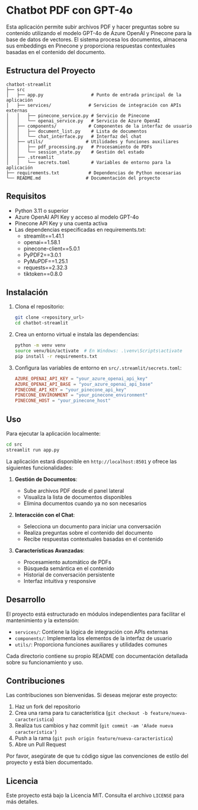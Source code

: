 # Chatbot PDF con GPT-4o

Esta aplicación permite subir archivos PDF y hacer preguntas sobre su contenido utilizando el modelo GPT-4o de Azure OpenAI y Pinecone para la base de datos de vectores. El sistema procesa los documentos, almacena sus embeddings en Pinecone y proporciona respuestas contextuales basadas en el contenido del documento.

## Estructura del Proyecto

```
chatbot-streamlit
├── src
│   ├── app.py                  # Punto de entrada principal de la aplicación
│   ├── services/              # Servicios de integración con APIs externas
│   │   ├── pinecone_service.py # Servicio de Pinecone
│   │   └── openai_service.py   # Servicio de Azure OpenAI
│   ├── components/            # Componentes de la interfaz de usuario
│   │   ├── document_list.py    # Lista de documentos
│   │   └── chat_interface.py   # Interfaz del chat
│   ├── utils/                # Utilidades y funciones auxiliares
│   │   ├── pdf_processing.py   # Procesamiento de PDFs
│   │   └── session_state.py    # Gestión del estado
│   ├── .streamlit
│   │   └── secrets.toml        # Variables de entorno para la aplicación
├── requirements.txt           # Dependencias de Python necesarias
└── README.md                 # Documentación del proyecto
```

## Requisitos

- Python 3.11 o superior
- Azure OpenAI API Key y acceso al modelo GPT-4o
- Pinecone API Key y una cuenta activa
- Las dependencias especificadas en requirements.txt:
  - streamlit==1.41.1
  - openai==1.58.1
  - pinecone-client==5.0.1
  - PyPDF2==3.0.1
  - PyMuPDF==1.25.1
  - requests==2.32.3
  - tiktoken==0.8.0

## Instalación

1. Clona el repositorio:

   ```sh
   git clone <repository_url>
   cd chatbot-streamlit
   ```

2. Crea un entorno virtual e instala las dependencias:

   ```sh
   python -m venv venv
   source venv/bin/activate  # En Windows: .\venv\Scripts\activate
   pip install -r requirements.txt
   ```

3. Configura las variables de entorno en `src/.streamlit/secrets.toml`:

   ```toml
   AZURE_OPENAI_API_KEY = "your_azure_openai_api_key"
   AZURE_OPENAI_API_BASE = "your_azure_openai_api_base"
   PINECONE_API_KEY = "your_pinecone_api_key"
   PINECONE_ENVIRONMENT = "your_pinecone_environment"
   PINECONE_HOST = "your_pinecone_host"
   ```

## Uso

Para ejecutar la aplicación localmente:

```sh
cd src
streamlit run app.py
```

La aplicación estará disponible en `http://localhost:8501` y ofrece las siguientes funcionalidades:

1. **Gestión de Documentos**:

   - Sube archivos PDF desde el panel lateral
   - Visualiza la lista de documentos disponibles
   - Elimina documentos cuando ya no son necesarios

2. **Interacción con el Chat**:

   - Selecciona un documento para iniciar una conversación
   - Realiza preguntas sobre el contenido del documento
   - Recibe respuestas contextuales basadas en el contenido

3. **Características Avanzadas**:
   - Procesamiento automático de PDFs
   - Búsqueda semántica en el contenido
   - Historial de conversación persistente
   - Interfaz intuitiva y responsive

## Desarrollo

El proyecto está estructurado en módulos independientes para facilitar el mantenimiento y la extensión:

- `services/`: Contiene la lógica de integración con APIs externas
- `components/`: Implementa los elementos de la interfaz de usuario
- `utils/`: Proporciona funciones auxiliares y utilidades comunes

Cada directorio contiene su propio README con documentación detallada sobre su funcionamiento y uso.

## Contribuciones

Las contribuciones son bienvenidas. Si deseas mejorar este proyecto:

1. Haz un fork del repositorio
2. Crea una rama para tu característica (`git checkout -b feature/nueva-caracteristica`)
3. Realiza tus cambios y haz commit (`git commit -am 'Añade nueva característica'`)
4. Push a la rama (`git push origin feature/nueva-caracteristica`)
5. Abre un Pull Request

Por favor, asegúrate de que tu código sigue las convenciones de estilo del proyecto y está bien documentado.

## Licencia

Este proyecto está bajo la Licencia MIT. Consulta el archivo `LICENSE` para más detalles.
